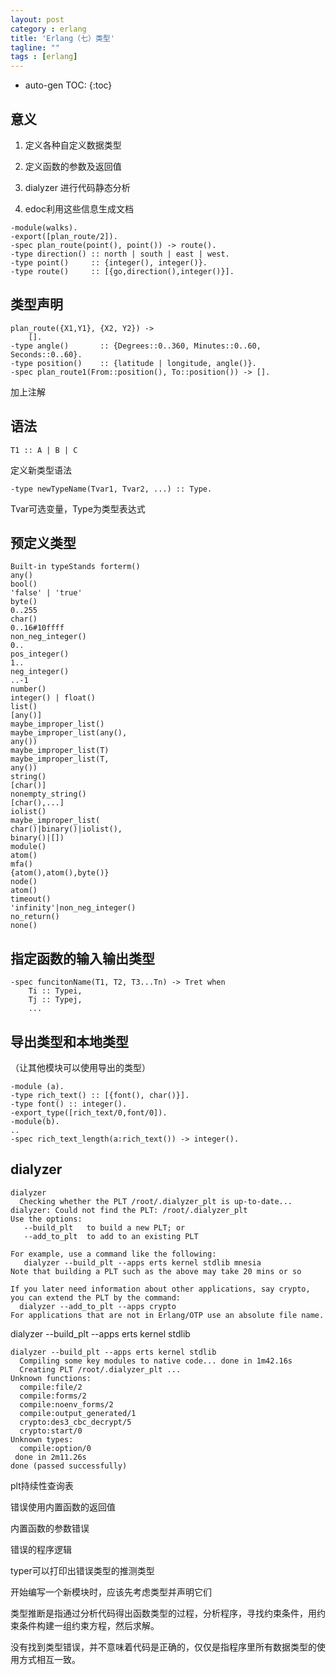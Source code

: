 ```yaml
---
layout: post
category : erlang
title: 'Erlang（七）类型'
tagline: ""
tags : [erlang]
---
```


* auto-gen TOC:
{:toc}

## 意义

1. 定义各种自定义数据类型

2. 定义函数的参数及返回值

3. dialyzer 进行代码静态分析

4. edoc利用这些信息生成文档

<!--break-->

	-module(walks).
	-export([plan_route/2]).
	-spec plan_route(point(), point()) -> route().
	-type direction() :: north | south | east | west.
	-type point()     :: {integer(), integer()}.
	-type route()     :: [{go,direction(),integer()}].


## 类型声明

	plan_route({X1,Y1}, {X2, Y2}) ->
	    [].
	-type angle()       :: {Degrees::0..360, Minutes::0..60, Seconds::0..60}.
	-type position()    :: {latitude | longitude, angle()}.
	-spec plan_route1(From::position(), To::position()) -> [].

加上注解

## 语法

	T1 :: A | B | C

定义新类型语法

	-type newTypeName(Tvar1, Tvar2, ...) :: Type.

Tvar可选变量，Type为类型表达式

## 预定义类型

	Built-in typeStands forterm()
	any()
	bool()
	'false' | 'true'
	byte()
	0..255
	char()
	0..16#10ffff
	non_neg_integer()
	0..
	pos_integer()
	1..
	neg_integer()
	..-1
	number()
	integer() | float()
	list()
	[any()]
	maybe_improper_list()
	maybe_improper_list(any(),
	any())
	maybe_improper_list(T)
	maybe_improper_list(T,
	any())
	string()
	[char()]
	nonempty_string()
	[char(),...]
	iolist()
	maybe_improper_list(
	char()|binary()|iolist(),
	binary()|[])
	module()
	atom()
	mfa()
	{atom(),atom(),byte()}
	node()
	atom()
	timeout()
	'infinity'|non_neg_integer()
	no_return()
	none()

## 指定函数的输入输出类型


	-spec funcitonName(T1, T2, T3...Tn) -> Tret when
	    Ti :: Typei,
	    Tj :: Typej,
	    ...


## 导出类型和本地类型

（让其他模块可以使用导出的类型）


	-module (a).
	-type rich_text() :: [{font(), char()}].
	-type font() :: integer().
	-export_type([rich_text/0,font/0]).
	-module(b).
	..
	-spec rich_text_length(a:rich_text()) -> integer().

## dialyzer

	dialyzer
	  Checking whether the PLT /root/.dialyzer_plt is up-to-date...
	dialyzer: Could not find the PLT: /root/.dialyzer_plt
	Use the options:
	   --build_plt   to build a new PLT; or
	   --add_to_plt  to add to an existing PLT

	For example, use a command like the following:
	   dialyzer --build_plt --apps erts kernel stdlib mnesia
	Note that building a PLT such as the above may take 20 mins or so

	If you later need information about other applications, say crypto,
	you can extend the PLT by the command:
	  dialyzer --add_to_plt --apps crypto
	For applications that are not in Erlang/OTP use an absolute file name.


dialyzer --build_plt --apps erts kernel stdlib


	dialyzer --build_plt --apps erts kernel stdlib 
	  Compiling some key modules to native code... done in 1m42.16s
	  Creating PLT /root/.dialyzer_plt ...
	Unknown functions:
	  compile:file/2
	  compile:forms/2
	  compile:noenv_forms/2
	  compile:output_generated/1
	  crypto:des3_cbc_decrypt/5
	  crypto:start/0
	Unknown types:
	  compile:option/0
	 done in 2m11.26s
	done (passed successfully)


plt持续性查询表

错误使用内置函数的返回值

内置函数的参数错误

错误的程序逻辑

typer可以打印出错误类型的推测类型

开始编写一个新模块时，应该先考虑类型并声明它们

类型推断是指通过分析代码得出函数类型的过程，分析程序，寻找约束条件，用约束条件构建一组约束方程，然后求解。

没有找到类型错误，并不意味着代码是正确的，仅仅是指程序里所有数据类型的使用方式相互一致。

